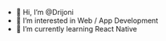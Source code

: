 - 👋 Hi, I’m @Drijoni
- 👀 I’m interested in Web / App Development
- 🌱 I’m currently learning React Native

<!---
Drijoni/Drijoni is a ✨ special ✨ repository because its `README.md` (this file) appears on your GitHub profile.
You can click the Preview link to take a look at your changes.
--->
